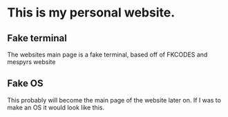 
# This is my personal website.


## Fake terminal
The websites main page is a fake terminal, based off of FKCODES and mespyrs website

## Fake OS
This probably will become the main page of the website later on. If I was to make an OS it would look like this.
